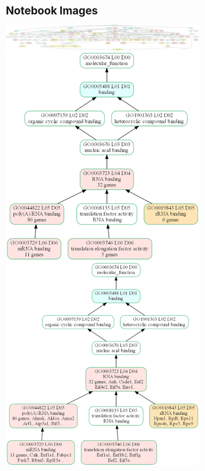 # Notebook Images

![BIG PLOT](./nbt3102_CC.png)
![Gene Counts](./nbt3102_MF_RNA_genecnt.png)
![Gene Symbols](./nbt3102_MF_RNA_Symbols.png)
